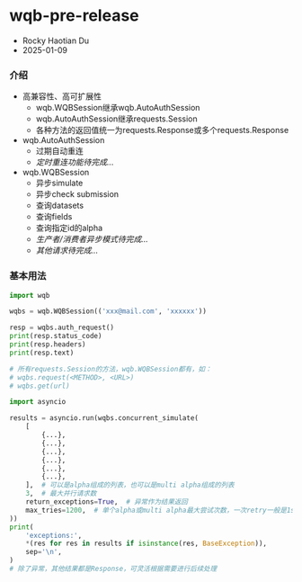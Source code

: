 # wqb-pre-release

- Rocky Haotian Du
- 2025-01-09

### 介绍

- 高兼容性、高可扩展性
  - wqb.WQBSession继承wqb.AutoAuthSession
  - wqb.AutoAuthSession继承requests.Session
  - 各种方法的返回值统一为requests.Response或多个requests.Response
- wqb.AutoAuthSession
  - 过期自动重连
  - *定时重连功能待完成...*
- wqb.WQBSession
  - 异步simulate
  - 异步check submission
  - 查询datasets
  - 查询fields
  - 查询指定id的alpha
  - *生产者/消费者异步模式待完成...*
  - *其他请求待完成...*

### 基本用法

```Python
import wqb

wqbs = wqb.WQBSession(('xxx@mail.com', 'xxxxxx'))

resp = wqbs.auth_request()
print(resp.status_code)
print(resp.headers)
print(resp.text)

# 所有requests.Session的方法，wqb.WQBSession都有，如：
# wqbs.request(<METHOD>, <URL>)
# wqbs.get(url)

import asyncio

results = asyncio.run(wqbs.concurrent_simulate(
    [
        {...},
        {...},
        {...},
        {...},
        {...},
        {...},
    ],  # 可以是alpha组成的列表，也可以是multi alpha组成的列表
    3,  # 最大并行请求数
    return_exceptions=True,  # 异常作为结果返回
    max_tries=1200,  # 单个alpha或multi alpha最大尝试次数，一次retry一般是1s，1200是20mins
))
print(
    'exceptions:',
    *(res for res in results if isinstance(res, BaseException)),
    sep='\n',
)
# 除了异常，其他结果都是Response，可灵活根据需要进行后续处理

```
